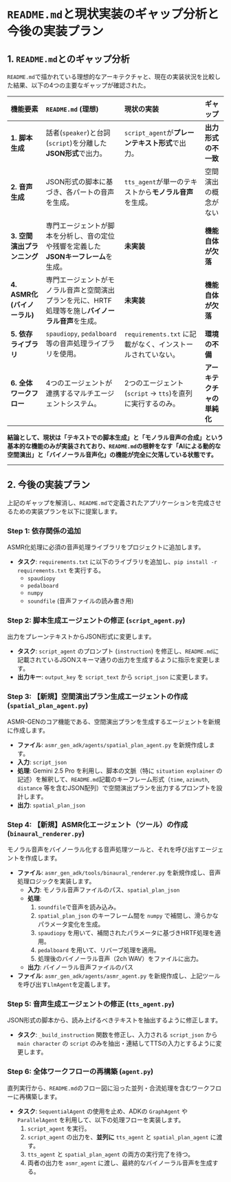 # `README.md`と現状実装のギャップ分析と今後の実装プラン

## 1. `README.md`とのギャップ分析

`README.md`で描かれている理想的なアーキテクチャと、現在の実装状況を比較した結果、以下の4つの主要なギャップが確認された。

| 機能要素 | `README.md` (理想) | 現状の実装 | ギャップ |
| :--- | :--- | :--- | :--- |
| **1. 脚本生成** | 話者(`speaker`)と台詞(`script`)を分離した**JSON形式**で出力。 | `script_agent`が**プレーンテキスト形式**で出力。 | **出力形式の不一致** |
| **2. 音声生成** | JSON形式の脚本に基づき、各パートの音声を生成。 | `tts_agent`が単一のテキストから**モノラル音声**を生成。 | 空間演出の概念がない |
| **3. 空間演出プランニング** | 専門エージェントが脚本を分析し、音の定位や残響を定義した**JSONキーフレーム**を生成。 | **未実装** | **機能自体が欠落** |
| **4. ASMR化 (バイノーラル)** | 専門エージェントがモノラル音声と空間演出プランを元に、HRTF処理等を施し**バイノーラル音声**を生成。 | **未実装** | **機能自体が欠落** |
| **5. 依存ライブラリ** | `spaudiopy`, `pedalboard` 等の音声処理ライブラリを使用。 | `requirements.txt` に記載がなく、インストールされていない。 | **環境の不備** |
| **6. 全体ワークフロー** | 4つのエージェントが連携するマルチエージェントシステム。 | 2つのエージェント(`script` -> `tts`)を直列に実行するのみ。 | **アーキテクチャの単純化** |

**結論として、現状は「テキストでの脚本生成」と「モノラル音声の合成」という基本的な機能のみが実装されており、`README.md`の根幹をなす「AIによる動的な空間演出」と「バイノーラル音声化」の機能が完全に欠落している状態です。**

---

## 2. 今後の実装プラン

上記のギャップを解消し、`README.md`で定義されたアプリケーションを完成させるための実装プランを以下に提案します。

### Step 1: 依存関係の追加

ASMR化処理に必須の音声処理ライブラリをプロジェクトに追加します。

-   **タスク**: `requirements.txt` に以下のライブラリを追加し、`pip install -r requirements.txt` を実行する。
    -   `spaudiopy`
    -   `pedalboard`
    -   `numpy`
    -   `soundfile` (音声ファイルの読み書き用)

### Step 2: 脚本生成エージェントの修正 (`script_agent.py`)

出力をプレーンテキストからJSON形式に変更します。

-   **タスク**: `script_agent` のプロンプト (`instruction`) を修正し、`README.md`に記載されているJSONスキーマ通りの出力を生成するように指示を変更します。
-   **出力キー**: `output_key` を `script_text` から `script_json` に変更します。

### Step 3: 【新規】空間演出プラン生成エージェントの作成 (`spatial_plan_agent.py`)

ASMR-GENのコア機能である、空間演出プランを生成するエージェントを新規に作成します。

-   **ファイル**: `asmr_gen_adk/agents/spatial_plan_agent.py` を新規作成します。
-   **入力**: `script_json`
-   **処理**: Gemini 2.5 Pro を利用し、脚本の文脈（特に `situation explainer` の記述）を解釈して、`README.md`記載のキーフレーム形式（`time`, `azimuth`, `distance` 等を含むJSON配列）で空間演出プランを出力するプロンプトを設計します。
-   **出力**: `spatial_plan_json`

### Step 4: 【新規】ASMR化エージェント（ツール）の作成 (`binaural_renderer.py`)

モノラル音声をバイノーラル化する音声処理ツールと、それを呼び出すエージェントを作成します。

-   **ファイル**: `asmr_gen_adk/tools/binaural_renderer.py` を新規作成し、音声処理ロジックを実装します。
    -   **入力**: モノラル音声ファイルのパス、`spatial_plan_json`
    -   **処理**:
        1.  `soundfile`で音声を読み込み。
        2.  `spatial_plan_json` のキーフレーム間を `numpy` で補間し、滑らかなパラメータ変化を生成。
        3.  `spaudiopy` を用いて、補間されたパラメータに基づきHRTF処理を適用。
        4.  `pedalboard` を用いて、リバーブ処理を適用。
        5.  処理後のバイノーラル音声（2ch WAV）をファイルに出力。
    -   **出力**: バイノーラル音声ファイルのパス
-   **ファイル**: `asmr_gen_adk/agents/asmr_agent.py` を新規作成し、上記ツールを呼び出す`LlmAgent`を定義します。

### Step 5: 音声生成エージェントの修正 (`tts_agent.py`)

JSON形式の脚本から、読み上げるべきテキストを抽出するように修正します。

-   **タスク**: `_build_instruction` 関数を修正し、入力される `script_json` から `main character` の `script` のみを抽出・連結してTTSの入力とするように変更します。

### Step 6: 全体ワークフローの再構築 (`agent.py`)

直列実行から、`README.md`のフロー図に沿った並列・合流処理を含むワークフローに再構築します。

-   **タスク**: `SequentialAgent` の使用を止め、ADKの `GraphAgent` や `ParallelAgent` を利用して、以下の処理フローを実装します。
    1.  `script_agent` を実行。
    2.  `script_agent` の出力を、**並列に** `tts_agent` と `spatial_plan_agent` に渡す。
    3.  `tts_agent` と `spatial_plan_agent` の両方の実行完了を待つ。
    4.  両者の出力を `asmr_agent` に渡し、最終的なバイノーラル音声を生成する。

